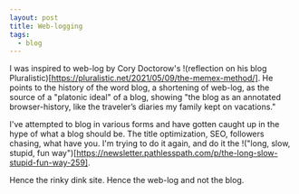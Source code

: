 ```yaml
---
layout: post
title: Web-logging
tags:
  - blog
---
```


I was inspired to web-log by Cory Doctorow's !(reflection on his blog Pluralistic)[https://pluralistic.net/2021/05/09/the-memex-method/]. He points to the history of the word blog, a shortening of web-log, as the source of a "platonic ideal" of a blog, showing "the blog as an annotated browser-history, like the traveler’s diaries my family kept on vacations." 

I've attempted to blog in various forms and have gotten caught up in the hype of what a blog should be. The title optimization, SEO, followers chasing, what have you. I'm trying to do it again, and do it the !("long, slow, stupid, fun way")[https://newsletter.pathlesspath.com/p/the-long-slow-stupid-fun-way-259]. 

Hence the rinky dink site. Hence the web-log and not the blog.

